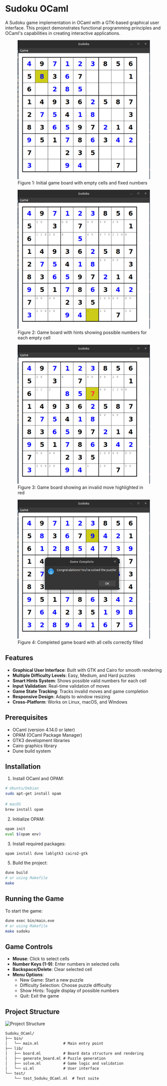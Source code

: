 # Sudoku OCaml

A Sudoku game implementation in OCaml with a GTK-based graphical user interface. This project demonstrates functional programming principles and OCaml's capabilities in creating interactive applications.

<figure>
  <img src="pics/no_hints.png" alt="Sudoku Game Board With No Hints">
  <figcaption>Figure 1: Initial game board with empty cells and fixed numbers</figcaption>
</figure>

<figure>
  <img src="pics/with_hints.png" alt="Sudoku Game Board With Hints">
  <figcaption>Figure 2: Game board with hints showing possible numbers for each empty cell</figcaption>
</figure>

<figure>
  <img src="pics/wrong.png" alt="Sudoku Game Board With Wrong Move">
  <figcaption>Figure 3: Game board showing an invalid move highlighted in red</figcaption>
</figure>

<figure>
  <img src="pics/finished.png" alt="Sudoku Game Board Finished">
  <figcaption>Figure 4: Completed game board with all cells correctly filled</figcaption>
</figure>

## Features

- **Graphical User Interface**: Built with GTK and Cairo for smooth rendering
- **Multiple Difficulty Levels**: Easy, Medium, and Hard puzzles
- **Smart Hints System**: Shows possible valid numbers for each cell
- **Input Validation**: Real-time validation of moves
- **Game State Tracking**: Tracks invalid moves and game completion
- **Responsive Design**: Adapts to window resizing
- **Cross-Platform**: Works on Linux, macOS, and Windows

## Prerequisites

- OCaml (version 4.14.0 or later)
- OPAM (OCaml Package Manager)
- GTK3 development libraries
- Cairo graphics library
- Dune build system

## Installation

1. Install OCaml and OPAM:
```bash
# Ubuntu/Debian
sudo apt-get install opam

# macOS
brew install opam
```

2. Initialize OPAM:
```bash
opam init
eval $(opam env)
```

3. Install required packages:
```bash
opam install dune lablgtk3 cairo2-gtk
```

5. Build the project:
```bash
dune build
# or using Makefile
make
```

## Running the Game

To start the game:
```bash
dune exec bin/main.exe
# or using Makefile
make sudoku
```

## Game Controls

- **Mouse**: Click to select cells
- **Number Keys (1-9)**: Enter numbers in selected cells
- **Backspace/Delete**: Clear selected cell
- **Menu Options**:
  - New Game: Start a new puzzle
  - Difficulty Selection: Choose puzzle difficulty
  - Show Hints: Toggle display of possible numbers
  - Quit: Exit the game

## Project Structure

![Project Structure](docs/images/structure.png)

```
Sudoku_OCaml/
├── bin/
│   └── main.ml           # Main entry point
├── lib/
│   ├── board.ml          # Board data structure and rendering
│   ├── generate_board.ml # Puzzle generation
│   ├── solve.ml          # Game logic and validation
│   └── ui.ml             # User interface
└── test/
    └── test_Soduku_OCaml.ml  # Test suite
```
